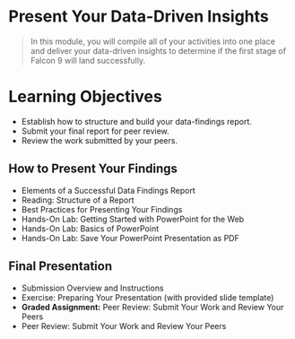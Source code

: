 # Present Your Data-Driven Insights
> In this module, you will compile all of your activities into one place and deliver your data-driven insights to determine if the first stage of Falcon 9 will land successfully.
# Learning Objectives
- Establish how to structure and build your data-findings report.
- Submit your final report for peer review.
- Review the work submitted by your peers.
## How to Present Your Findings
- Elements of a Successful Data Findings Report
- Reading: Structure of a Report
- Best Practices for Presenting Your Findings
- Hands-On Lab: Getting Started with PowerPoint for the Web
- Hands-On Lab: Basics of PowerPoint
- Hands-On Lab: Save Your PowerPoint Presentation as PDF
## Final Presentation
- Submission Overview and Instructions
- Exercise: Preparing Your Presentation (with provided slide template)
- **Graded Assignment:** Peer Review: Submit Your Work and Review Your Peers
- Peer Review: Submit Your Work and Review Your Peers
